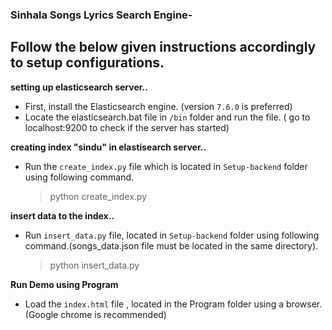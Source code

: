### Sinhala Songs Lyrics Search Engine-
## Follow the below given instructions accordingly to setup configurations.

 **setting up elasticsearch server..**
 - First, install the Elasticsearch engine. (version `7.6.0` is preferred)
 - Locate the elasticsearch.bat file in `/bin` folder and run the file. ( go to localhost:9200 to check if the server has started)

 **creating index "sindu" in elastisearch server..**
 - Run the `create_index.py` file which is located in `Setup-backend` folder using following command.  
      > python create_index.py

 **insert data to the index..**
 - Run `insert_data.py` file, located in `Setup-backend` folder using following command.(songs_data.json file must be located in the same directory).
      > python insert_data.py

 **Run Demo using Program**
 - Load the `index.html` file , located in the Program folder using a browser.(Google chrome is recommended)

